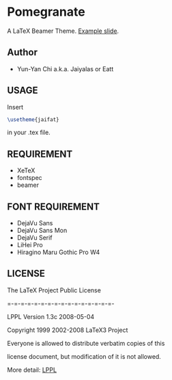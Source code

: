 # Pomegranate

A LaTeX Beamer Theme. [Example slide](www.slideshare.net/godfat/2012-0508lambdadraft).

## Author

 * Yun-Yan Chi a.k.a. Jaiyalas or Eatt

## USAGE

Insert 
```tex
\usetheme{jaifat}
``` 
in your .tex file.

## REQUIREMENT

 * XeTeX
 * fontspec
 * beamer

## FONT REQUIREMENT

 * DejaVu Sans
 * DejaVu Sans Mon
 * DejaVu Serif
 * LiHei Pro
 * Hiragino Maru Gothic Pro W4

## LICENSE

The LaTeX Project Public License

=-=-=-=-=-=-=-=-=-=-=-=-=-=-=-=-

LPPL Version 1.3c  2008-05-04

Copyright 1999 2002-2008 LaTeX3 Project

Everyone is allowed to distribute verbatim copies of this

license document, but modification of it is not allowed.

More detail: [LPPL](http://www.latex-project.org/lppl.txt)
